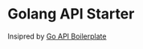 # Golang API Starter

Insipred by [Go API Boilerplate](https://github.com/Daniel1984/go-api-boilerplate)